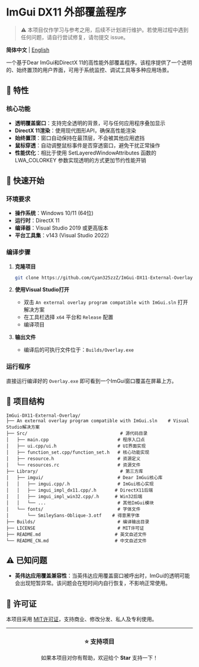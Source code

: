 # ImGui DX11 外部覆盖程序

> ⚠️ 本项目仅作学习与参考之用，后续不计划进行维护。若使用过程中遇到任何问题，请自行尝试修复，请勿提交 issue。

**简体中文** | [English](README.md)

一个基于Dear ImGui和DirectX 11的高性能外部覆盖程序。该程序提供了一个透明的、始终置顶的用户界面，可用于系统监控、调试工具等多种应用场景。

## 🌟 特性

### 核心功能
- **透明覆盖窗口**：支持完全透明的背景，可与任何应用程序叠加显示
- **DirectX 11渲染**：使用现代图形API，确保高性能渲染
- **始终置顶**：窗口自动保持在最顶层，不会被其他应用遮挡
- **鼠标穿透**：自动调整鼠标事件是否穿透窗口，避免干扰正常操作
- **性能优化**：相比于使用 SetLayeredWindowAttributes 函数的 LWA_COLORKEY 参数实现透明的方式更加节约性能开销

## 🚀 快速开始

### 环境要求
- **操作系统**：Windows 10/11 (64位)
- **运行时**：DirectX 11
- **编译器**：Visual Studio 2019 或更高版本
- **平台工具集**：v143 (Visual Studio 2022)

### 编译步骤

1. **克隆项目**
   ```bash
   git clone https://github.com/Cyan325zzZ/ImGui-DX11-External-Overlay.git
   ```

2. **使用Visual Studio打开**
   - 双击 `An external overlay program compatible with ImGui.sln` 打开解决方案
   - 在工具栏选择 `x64` 平台和 `Release` 配置
   - 编译项目

3. **输出文件**
   - 编译后的可执行文件位于：`Builds/Overlay.exe`

### 运行程序

直接运行编译好的 `Overlay.exe` 即可看到一个ImGui窗口覆盖在屏幕上方。

## 📁 项目结构

```
ImGui-DX11-External-Overlay/
├── An external overlay program compatible with ImGui.sln    # Visual Studio解决方案
├── Src/                                   # 源代码目录
│   ├── main.cpp                          # 程序入口点
│   ├── ui.cpp/ui.h                       # UI界面实现
│   ├── function_set.cpp/function_set.h   # 核心功能实现
│   ├── resource.h                        # 资源定义
│   └── resources.rc                      # 资源文件
├── Library/                               # 第三方库
│   ├── imgui/                            # Dear ImGui核心库
│   │   ├── imgui.cpp/.h                  # ImGui核心实现
│   │   ├── imgui_impl_dx11.cpp/.h       # DirectX11后端
│   │   ├── imgui_impl_win32.cpp/.h      # Win32后端
│   │   └── ...                           # 其他ImGui模块
│   └── fonts/                            # 字体文件
│       └── SmileySans-Oblique-3.otf    # 得意黑字体
├── Builds/                               # 编译输出目录
├── LICENSE                               # MIT许可证
├── README.md                            # 英文自述文件
└── README_CN.md                         # 中文自述文件
```

## ⚠️ 已知问题
- **英伟达应用覆盖兼容性**：当英伟达应用覆盖窗口被呼出时，ImGui的透明可能会出现短暂异常。该问题会在短时间内自行恢复，不影响正常使用。

## 📝 许可证
本项目采用 [MIT许可证](LICENSE)，支持商业、修改分发、私人及专利使用。

---
<div align="center">

### ⭐ 支持项目
如果本项目对你有帮助，欢迎给个 **Star** 支持一下！

</div>
